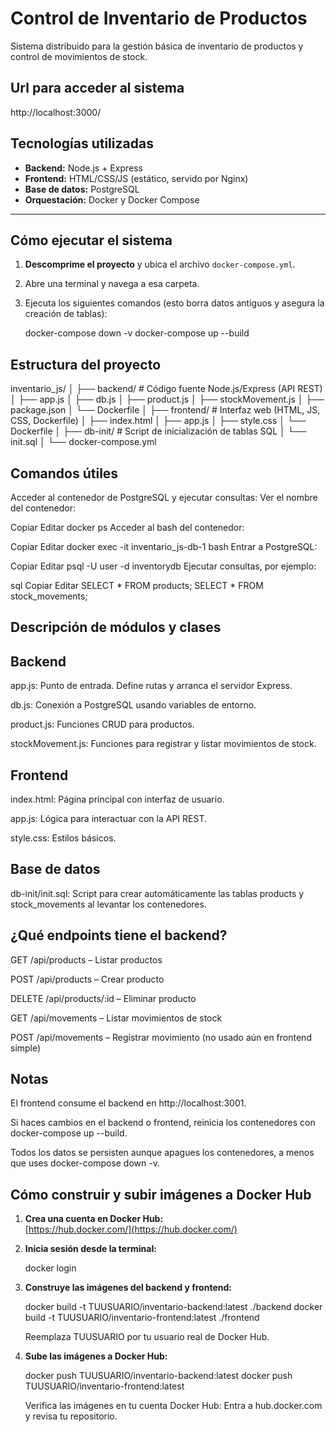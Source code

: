 # Control de Inventario de Productos

Sistema distribuido para la gestión básica de inventario de productos y control de movimientos de stock.

## Url para acceder al sistema

http://localhost:3000/ 

## Tecnologías utilizadas

- **Backend:** Node.js + Express
- **Frontend:** HTML/CSS/JS (estático, servido por Nginx)
- **Base de datos:** PostgreSQL
- **Orquestación:** Docker y Docker Compose

---

## Cómo ejecutar el sistema

1. **Descomprime el proyecto** y ubica el archivo `docker-compose.yml`.
2. Abre una terminal y navega a esa carpeta.
3. Ejecuta los siguientes comandos (esto borra datos antiguos y asegura la creación de tablas):

   
   docker-compose down -v
   docker-compose up --build

## Estructura del proyecto

inventario_js/
│
├── backend/          # Código fuente Node.js/Express (API REST)
│   ├── app.js
│   ├── db.js
│   ├── product.js
│   ├── stockMovement.js
│   ├── package.json
│   └── Dockerfile
│
├── frontend/         # Interfaz web (HTML, JS, CSS, Dockerfile)
│   ├── index.html
│   ├── app.js
│   ├── style.css
│   └── Dockerfile
│
├── db-init/          # Script de inicialización de tablas SQL
│   └── init.sql
│
└── docker-compose.yml


## Comandos útiles
Acceder al contenedor de PostgreSQL y ejecutar consultas:
Ver el nombre del contenedor:

Copiar
Editar
docker ps
Acceder al bash del contenedor:


Copiar
Editar
docker exec -it inventario_js-db-1 bash
Entrar a PostgreSQL:


Copiar
Editar
psql -U user -d inventorydb
Ejecutar consultas, por ejemplo:

sql
Copiar
Editar
SELECT * FROM products;
SELECT * FROM stock_movements;

## Descripción de módulos y clases
## Backend
app.js: Punto de entrada. Define rutas y arranca el servidor Express.

db.js: Conexión a PostgreSQL usando variables de entorno.

product.js: Funciones CRUD para productos.

stockMovement.js: Funciones para registrar y listar movimientos de stock.

## Frontend
index.html: Página principal con interfaz de usuario.

app.js: Lógica para interactuar con la API REST.

style.css: Estilos básicos.

## Base de datos
db-init/init.sql: Script para crear automáticamente las tablas products y stock_movements al levantar los contenedores.

## ¿Qué endpoints tiene el backend?
GET /api/products – Listar productos

POST /api/products – Crear producto

DELETE /api/products/:id – Eliminar producto

GET /api/movements – Listar movimientos de stock

POST /api/movements – Registrar movimiento (no usado aún en frontend simple)

## Notas
El frontend consume el backend en http://localhost:3001.

Si haces cambios en el backend o frontend, reinicia los contenedores con docker-compose up --build.

Todos los datos se persisten aunque apagues los contenedores, a menos que uses docker-compose down -v.

## Cómo construir y subir imágenes a Docker Hub

1. **Crea una cuenta en Docker Hub:**  
   [https://hub.docker.com/](https://hub.docker.com/)

2. **Inicia sesión desde la terminal:**

   docker login

3. **Construye las imágenes del backend y frontend:**  

   docker build -t TUUSUARIO/inventario-backend:latest ./backend
   docker build -t TUUSUARIO/inventario-frontend:latest ./frontend

   Reemplaza TUUSUARIO por tu usuario real de Docker Hub.

4. **Sube las imágenes a Docker Hub:**

   docker push TUUSUARIO/inventario-backend:latest
   docker push TUUSUARIO/inventario-frontend:latest

   Verifica las imágenes en tu cuenta Docker Hub:
   Entra a hub.docker.com y revisa tu repositorio.